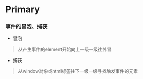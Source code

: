 # Primary

### 事件的冒泡、捕获
 +  冒泡
 > 从产生事件的element开始向上一级一级往外冒

 +  捕获
 > 从window对象或html标签往下一级一级寻找触发事件的元素


